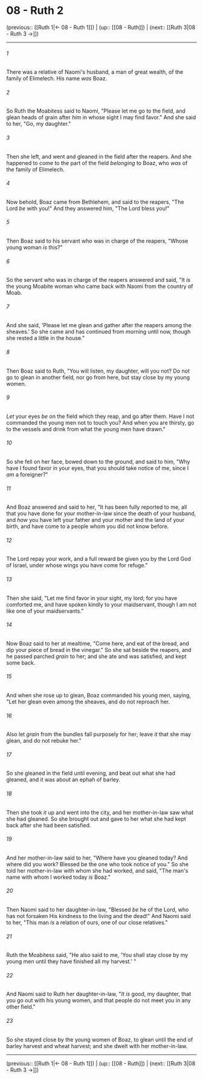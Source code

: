 # 08 - Ruth 2

(previous:: [[Ruth 1|← 08 - Ruth 1]]) | (up:: [[08 - Ruth]]) | (next:: [[Ruth 3|08 - Ruth 3 →]])

***


###### 1 
There was a relative of Naomi's husband, a man of great wealth, of the family of Elimelech. His name _was_ Boaz. 

###### 2 
So Ruth the Moabitess said to Naomi, "Please let me go to the field, and glean heads of grain after _him_ in whose sight I may find favor." And she said to her, "Go, my daughter." 

###### 3 
Then she left, and went and gleaned in the field after the reapers. And she happened to come to the part of the field _belonging_ to Boaz, who _was_ of the family of Elimelech. 

###### 4 
Now behold, Boaz came from Bethlehem, and said to the reapers, "The Lord _be_ with you!" And they answered him, "The Lord bless you!" 

###### 5 
Then Boaz said to his servant who was in charge of the reapers, "Whose young woman _is_ this?" 

###### 6 
So the servant who was in charge of the reapers answered and said, "It _is_ the young Moabite woman who came back with Naomi from the country of Moab. 

###### 7 
And she said, 'Please let me glean and gather after the reapers among the sheaves.' So she came and has continued from morning until now, though she rested a little in the house." 

###### 8 
Then Boaz said to Ruth, "You will listen, my daughter, will you not? Do not go to glean in another field, nor go from here, but stay close by my young women. 

###### 9 
_Let_ your eyes _be_ on the field which they reap, and go after them. Have I not commanded the young men not to touch you? And when you are thirsty, go to the vessels and drink from what the young men have drawn." 

###### 10 
So she fell on her face, bowed down to the ground, and said to him, "Why have I found favor in your eyes, that you should take notice of me, since I _am_ a foreigner?" 

###### 11 
And Boaz answered and said to her, "It has been fully reported to me, all that you have done for your mother-in-law since the death of your husband, and _how_ you have left your father and your mother and the land of your birth, and have come to a people whom you did not know before. 

###### 12 
The Lord repay your work, and a full reward be given you by the Lord God of Israel, under whose wings you have come for refuge." 

###### 13 
Then she said, "Let me find favor in your sight, my lord; for you have comforted me, and have spoken kindly to your maidservant, though I am not like one of your maidservants." 

###### 14 
Now Boaz said to her at mealtime, "Come here, and eat of the bread, and dip your piece of bread in the vinegar." So she sat beside the reapers, and he passed parched _grain_ to her; and she ate and was satisfied, and kept some back. 

###### 15 
And when she rose up to glean, Boaz commanded his young men, saying, "Let her glean even among the sheaves, and do not reproach her. 

###### 16 
Also let _grain_ from the bundles fall purposely for her; leave _it_ that she may glean, and do not rebuke her." 

###### 17 
So she gleaned in the field until evening, and beat out what she had gleaned, and it was about an ephah of barley. 

###### 18 
Then she took _it_ up and went into the city, and her mother-in-law saw what she had gleaned. So she brought out and gave to her what she had kept back after she had been satisfied. 

###### 19 
And her mother-in-law said to her, "Where have you gleaned today? And where did you work? Blessed be the one who took notice of you." So she told her mother-in-law with whom she had worked, and said, "The man's name with whom I worked today _is_ Boaz." 

###### 20 
Then Naomi said to her daughter-in-law, "Blessed _be_ he of the Lord, who has not forsaken His kindness to the living and the dead!" And Naomi said to her, "This man _is_ a relation of ours, one of our close relatives." 

###### 21 
Ruth the Moabitess said, "He also said to me, 'You shall stay close by my young men until they have finished all my harvest.' " 

###### 22 
And Naomi said to Ruth her daughter-in-law, "_It is_ good, my daughter, that you go out with his young women, and that people do not meet you in any other field." 

###### 23 
So she stayed close by the young women of Boaz, to glean until the end of barley harvest and wheat harvest; and she dwelt with her mother-in-law.

***

(previous:: [[Ruth 1|← 08 - Ruth 1]]) | (up:: [[08 - Ruth]]) | (next:: [[Ruth 3|08 - Ruth 3 →]])
